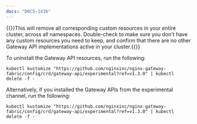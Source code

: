 ```yaml
---
docs: "DOCS-1436"
---
```


{{<warning>}}This will remove all corresponding custom resources in your entire cluster, across all namespaces. Double-check to make sure you don't have any custom resources you need to keep, and confirm that there are no other Gateway API implementations active in your cluster.{{</warning>}}

To uninstall the Gateway API resources, run the following:

```shell
kubectl kustomize "https://github.com/nginxinc/nginx-gateway-fabric/config/crd/gateway-api/experimental?ref=v1.3.0" | kubectl delete -f -
```

Alternatively, if you installed the Gateway APIs from the experimental channel, run the following:

```shell
kubectl kustomize "https://github.com/nginxinc/nginx-gateway-fabric/config/crd/gateway-api/experimental?ref=v1.3.0" | kubectl delete -f -
```

